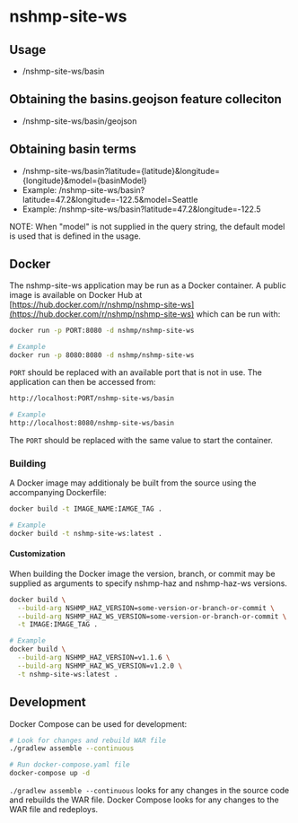 # nshmp-site-ws

## Usage
* /nshmp-site-ws/basin

## Obtaining the basins.geojson feature colleciton
* /nshmp-site-ws/basin/geojson

## Obtaining basin terms
* /nshmp-site-ws/basin?latitude={latitude}&longitude={longitude}&model={basinModel}
* Example: /nshmp-site-ws/basin?latitude=47.2&longitude=-122.5&model=Seattle
* Example: /nshmp-site-ws/basin?latitude=47.2&longitude=-122.5

NOTE: When "model" is not supplied in the query string, the default model is used that is defined in the usage.

## Docker
The nshmp-site-ws application may be run as a Docker container.
A public image is available on Docker Hub at
[https://hub.docker.com/r/nshmp/nshmp-site-ws](https://hub.docker.com/r/nshmp/nshmp-site-ws)
which can be run with:

```bash
docker run -p PORT:8080 -d nshmp/nshmp-site-ws

# Example
docker run -p 8080:8080 -d nshmp/nshmp-site-ws
```

`PORT` should be replaced with an available port that is not in use. The application 
can then be accessed from:

```bash
http://localhost:PORT/nshmp-site-ws/basin

# Example
http://localhost:8080/nshmp-site-ws/basin
```

The `PORT` should be replaced with the same value to start the container.

### Building
A Docker image may additionaly be built from the source using the accompanying Dockerfile:
```bash
docker build -t IMAGE_NAME:IAMGE_TAG .

# Example
docker build -t nshmp-site-ws:latest . 
```

#### Customization
When building the Docker image the version, branch, or commit may be supplied as arguments
to specify nshmp-haz and nshmp-haz-ws versions.

```bash
docker build \
  --build-arg NSHMP_HAZ_VERSION=some-version-or-branch-or-commit \
  --build-arg NSHMP_HAZ_WS_VERSION=some-version-or-branch-or-commit \
  -t IMAGE:IMAGE_TAG .

# Example
docker build \
  --build-arg NSHMP_HAZ_VERSION=v1.1.6 \
  --build-arg NSHMP_HAZ_WS_VERSION=v1.2.0 \
  -t nshmp-site-ws:latest .
```

## Development
Docker Compose can be used for development:

```bash
# Look for changes and rebuild WAR file
./gradlew assemble --continuous

# Run docker-compose.yaml file
docker-compose up -d
```

`./gradlew assemble --continuous` looks for any changes in the source
code and rebuilds the WAR file. Docker Compose looks for any changes to the
WAR file and redeploys.